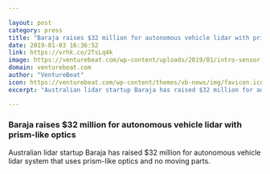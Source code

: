 ```yaml
---

layout: post
category: press
title: "Baraja raises $32 million for autonomous vehicle lidar with prism-like optics"
date: 2019-01-03 16:36:52
link: https://vrhk.co/2TsLq4k
image: https://venturebeat.com/wp-content/uploads/2019/01/intro-sensor.jpg?fit=1344%2C802&strip=all
domain: venturebeat.com
author: "VentureBeat"
icon: https://venturebeat.com/wp-content/themes/vb-news/img/favicon.ico
excerpt: "Australian lidar startup Baraja has raised $32 million for autonomous vehicle lidar system that uses prism-like optics and no moving parts."

---
```


### Baraja raises $32 million for autonomous vehicle lidar with prism-like optics

Australian lidar startup Baraja has raised $32 million for autonomous vehicle lidar system that uses prism-like optics and no moving parts.